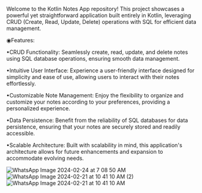 Welcome to the Kotlin Notes App repository! 
This project showcases a powerful yet straightforward application built entirely in Kotlin, leveraging CRUD (Create, Read, Update, Delete) operations with SQL for efficient data management.

◉Features:

•CRUD Functionality: Seamlessly create, read, update, and delete notes using SQL database operations, ensuring smooth data management.

•Intuitive User Interface: Experience a user-friendly interface designed for simplicity and ease of use, allowing users to interact with their notes effortlessly.

•Customizable Note Management: Enjoy the flexibility to organize and customize your notes according to your preferences, providing a personalized experience.

•Data Persistence: Benefit from the reliability of SQL databases for data persistence, ensuring that your notes are securely stored and readily accessible.

•Scalable Architecture: Built with scalability in mind, this application's architecture allows for future enhancements and expansion to accommodate evolving needs.

![WhatsApp Image 2024-02-24 at 7 08 50 AM](https://github.com/Akshaykomar890/Notes/assets/146421342/9efe6be4-9b82-448f-8218-b47949ce2d7f)
![WhatsApp Image 2024-02-21 at 10 41 10 AM (2)](https://github.com/Akshaykomar890/Notes/assets/146421342/4d506c48-34e0-4f73-8e22-b7985fe91a22)
![WhatsApp Image 2024-02-21 at 10 41 10 AM](https://github.com/Akshaykomar890/Notes/assets/146421342/7ee8a6b2-b31f-4cbf-bfb4-b3e3da45bb64)




